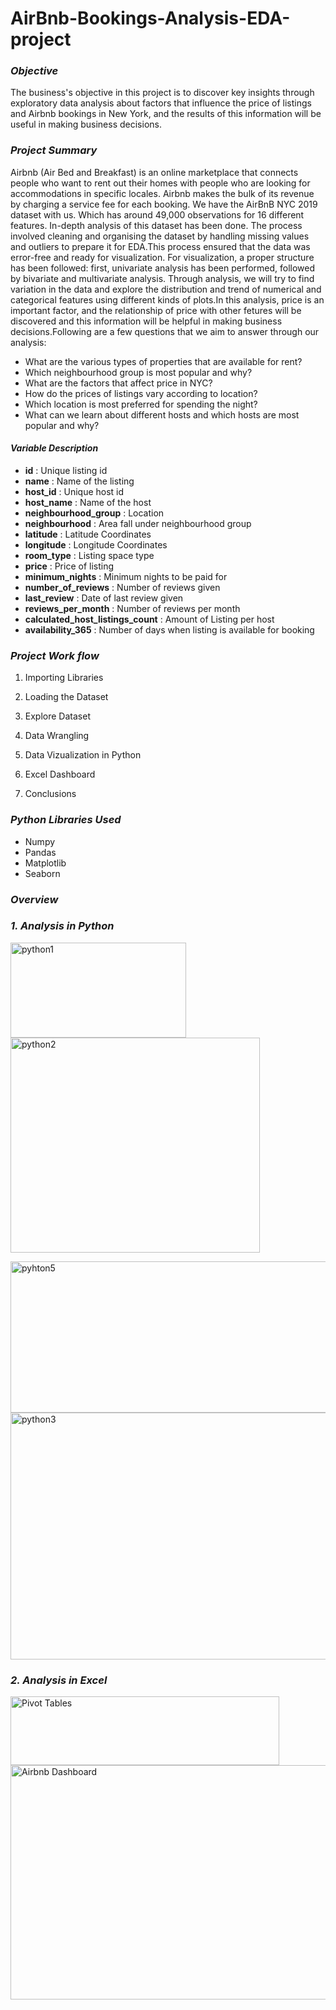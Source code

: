 # AirBnb-Bookings-Analysis-EDA-project


### *Objective*
The business's objective in this project is to discover key insights through exploratory data analysis about factors that influence the price of listings and Airbnb bookings in New York, and the results of this information will be useful in making business decisions.


### *Project Summary*

Airbnb (Air Bed and Breakfast) is an online marketplace that connects people who want to rent out their homes with people who are looking for accommodations in specific locales. Airbnb makes the bulk of its revenue by charging a service fee for each booking. We have the AirBnB NYC 2019 dataset with us. Which has around 49,000 observations for 16 different features. In-depth analysis of this dataset has been done. The process involved cleaning and organising the dataset by handling missing values and outliers to prepare it for EDA.This process ensured that the data was error-free and ready for visualization. For visualization, a proper structure has been followed: first, univariate analysis has been performed, followed by bivariate and multivariate analysis. Through analysis, we will try to find variation in the data and explore the distribution and trend of numerical and categorical features using different kinds of plots.In this analysis, price is an important factor, and the relationship of price with other fetures will be discovered and this information will be helpful in making  business decisions.Following are a few questions that we aim to answer through our analysis:

* What are the various types of properties that are available for rent?
* Which neighbourhood group is most popular and why?
* What are the factors that affect price in NYC? 
* How do the prices of listings vary according to location?
* Which location is most preferred for spending the night?
* What can we learn about different hosts and which hosts are most popular and why?

#### *Variable Description*

* **id** : Unique listing id
* **name** : Name of the listing
* **host_id** : Unique host id
* **host_name** : Name of the host
* **neighbourhood_group** : Location
* **neighbourhood** : Area fall under neighbourhood group
* **latitude** : Latitude Coordinates
* **longitude** : Longitude Coordinates
* **room_type** : Listing space type
* **price** : Price of listing
* **minimum_nights** : Minimum nights to be paid for
* **number_of_reviews** : Number of reviews given
* **last_review** : Date of last review given
* **reviews_per_month** : Number of reviews per month
* **calculated_host_listings_count** : Amount of Listing per host
* **availability_365** : Number of days when listing is available for booking


### *Project Work flow*

1. Importing Libraries

2. Loading the Dataset

3. Explore Dataset

4. Data Wrangling

5. Data Vizualization in Python 

6. Excel Dashboard

7. Conclusions

### *Python Libraries Used*

* Numpy
* Pandas
* Matplotlib
* Seaborn

### *Overview*

### *1. Analysis in Python*
<img width="281" height="152" alt="python1" src="https://github.com/user-attachments/assets/fee935c8-5ac5-4a1e-8889-18e6480e2307" /> <img width="399" height="344" alt="python2" src="https://github.com/user-attachments/assets/29d6d7ff-cb74-46db-bbd3-00d4b6b753fe" />

<img width="677" height="242" alt="pyhton5" src="https://github.com/user-attachments/assets/3b922dc0-8ab3-4958-a76e-dd78c14f824d" />
<img width="525" height="395" alt="python3" src="https://github.com/user-attachments/assets/612b2faf-ab44-4c3b-b45e-31d849cfeac2" />

### *2. Analysis in Excel*
<img width="430" height="110" alt="Pivot Tables" src="https://github.com/user-attachments/assets/5f851519-cd50-4d71-b6d0-98067f66d9d3" />
<img width="900" height="375" alt="Airbnb Dashboard" src="https://github.com/user-attachments/assets/d1203e8a-adbe-44fc-86ad-a849e56cbe36" />





